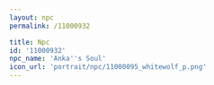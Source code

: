 ```yaml
---
layout: npc
permalink: /11000932

title: Npc
id: '11000932'
npc_name: 'Anka''s Soul'
icon_url: 'portrait/npc/11000095_whitewolf_p.png'
---
```

